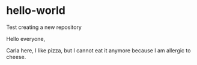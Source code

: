 # hello-world
Test creating a new repository

Hello everyone,

Carla here, I like pizza, 
but I cannot eat it anymore because I am allergic to cheese. 
